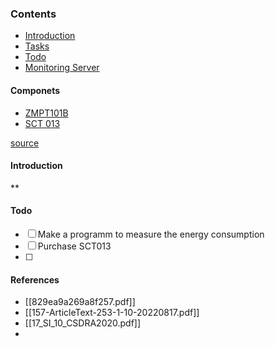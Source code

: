 ### Contents
- [Introduction]()
- [Tasks]()
- [Todo]()
- [Monitoring Server](Monitoring%20Server)


#### Componets

- [ZMPT101B](ZMPT101B.md)
- [SCT 013](SCT%20013.md)




[source](https://youtu.be/FVGvR9qlEc8?si=gxnrYLnuNUXbOzdP)

#### Introduction
**

#### Todo
- [ ] Make a programm to measure the energy consumption
- [ ] Purchase SCT013 
- [ ] 

#### References

- [[829ea9a269a8f257.pdf]]
- [[157-ArticleText-253-1-10-20220817.pdf]]
- [[17_SI_10_CSDRA2020.pdf]]
- 



